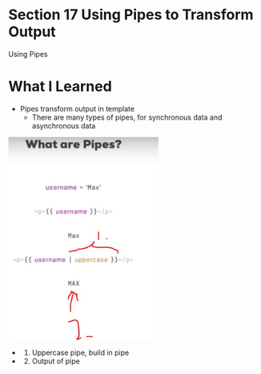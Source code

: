 # Section 17 Using Pipes to Transform Output

Using Pipes

# What I Learned

- Pipes transform output in template
    - There are many types of pipes, for synchronous data and asynchronous data

<img src="pipesInAction.JPG" alt="alt text" width="300"/>

- 1. Uppercase pipe, build in pipe
- 2. Output of pipe
